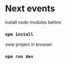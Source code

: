 # Next events

Install node modules before
### `npm install`

view project in browser
### `npm run dev`
